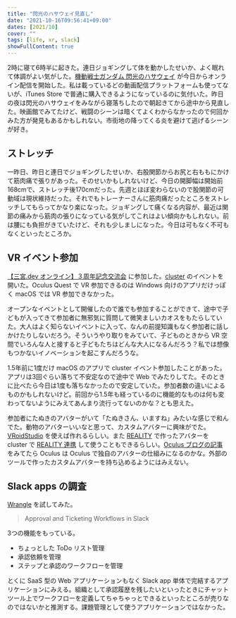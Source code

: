 ```yaml
---
title: "閃光のハサウェイ見直し"
date: "2021-10-16T09:56:41+09:00"
dates: [2021/10]
cover: ""
tags: [life, xr, slack]
showFullContent: true
---
```


2時に寝て6時半に起きた。連日ジョギングして体を動かしたせいか、よく眠れて体調がよい気がした。[機動戦士ガンダム 閃光のハサウェイ](http://gundam-hathaway.net/news.php?id=19157) が今日からオンライン配信を開始した。私は載っているどの動画配信プラットフォームも使ってないが、iTunes Store で普通に購入できるようになっているのに気付いた。昨日の夜は閃光のハサウェイをみながら寝落ちしたので朝起きてから途中から見直した。映画館でみてたけど、戦闘のシーンは暗くてよくわからなかったので何回かみた方が発見もあるかもしれない。市街地の降ってくる炎を避けて逃げるシーンが好き。

## ストレッチ

一昨日、昨日と連日でジョギングしたせいか、右股関節からお尻と右ももにかけて筋肉痛で張りがあった。そのせいかもしれないけど、今日の開脚幅は開始前168cmで、ストレッチ後170cmだった。先週とほぼ変わらないので股関節の可動域は現状維持だった。それでもトレーナーさんに筋肉痛だったところをストレッチしてもらってかなり楽になった。ジョギングして痛くなる内容が、最近は関節の痛みから筋肉の張りになっている気がしてこれはよい傾向かもしれない。前は腰にも負担がきていたけど、それも少しましになった。今日は可もなく不可もなくといったところか。

## VR イベント参加

[【三宮.dev オンライン】３周年記念交流会](https://kobe-sannomiya-dev.connpass.com/event/225590/) に参加した。[cluster](https://cluster.mu/) のイベントを開いた。Oculus Quest で VR 参加できるのは Windows 向けのアプリだけっぽく macOS では VR 参加できなかった。

オープンなイベントとして開催したので誰でも参加することができて、途中で子どもが入ってきて参加者に無邪気に質問して微笑ましいカオスをもたらしていた。大人はよく知らないイベントに入って、なんの前提知識もなく参加者に話しかけたりしないだろう。そういうやり取りをみていて、子どものときから VR 空間でいろんな人と接すると子どもたちはどんな大人になるんだろう？私では想像もつかないイノベーションを起こすんだろうな。

1.5年前に1度だけ macOS のアプリで cluster イベント参加したことがあった。アプリは3回ぐらい落ちて不安定なので途中で Web でみたりしてた。そのときに比べたら今日は1度も落ちなかったので安定していた。参加者数の違いによるものかもしれないけど。前回から1.5年も経っているのに機能的なものは何も変わってないようにみえてあんまり流行ってないのかな？とも思えた。

参加者にたぬきのアバターがいて「たぬきさん、いますね」みたいな感じで和んでた。動物のアバターいいなと思って、カスタムアバターに興味がでた。[VRoidStudio](https://vroid.com/en/studio) を使えば作れるらしい。また [REALITY](https://reality.app/) で作ったアバターを cluster で [REALITY 連携](https://clusterhelp.zendesk.com/hc/ja/articles/360044037491-REALITY-%E9%80%A3%E6%90%BA%E3%81%AB%E3%81%A4%E3%81%84%E3%81%A6) して使うこともできるらしい。[Oculus ブログの記事](https://www.oculus.com/blog/new-day-new-you-avatars-are-more-expressive-and-customizable-starting-today/) をみてたら Oculus は Oculus で独自のアバターの仕組みになるのかな。外部のツールで作ったカスタムアバターを持ち込めるようにはみえない。

## Slack apps の調査

[Wrangle](https://www.wrangle.io/) を試してみた。

> Approval and Ticketing Workflows in Slack

3つの機能をもっている。

* ちょっとした ToDo リスト管理
* 承認依頼を管理
* ステップと承認のワークフローを管理

とくに SaaS 型の Web アプリケーションもなく Slack app 単体で完結するアプリケーションにみえる。組織として承認履歴を残したいといったときにチャットツール上でワークフローを定義してちゃちゃっとできるといったところが売りなのではないかと推測する。課題管理として使うアプリケーションではなかった。
